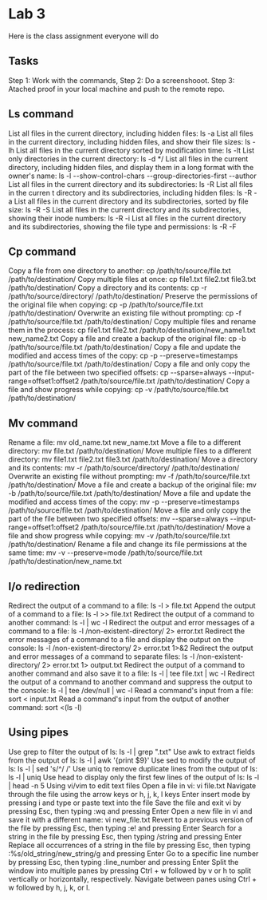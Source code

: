 # Lab 3

Here is the class assignment everyone will do

## Tasks

Step 1: Work with the commands,
Step 2: Do a screenshooot. 
Step 3: Atached proof in your local machine and push to the remote repo.




## Ls command

List all files in the current directory, including hidden files: ls -a
List all files in the current directory, including hidden files, and show their file sizes: ls -lh
List all files in the current directory sorted by modification time: ls -lt
List only directories in the current directory: ls -d */
List all files in the current directory, including hidden files, and display them in a long format with the owner's name: ls -l --show-control-chars --group-directories-first --author
List all files in the current directory and its subdirectories: ls -R
List all files in the curren t directory and its subdirectories, including hidden files: ls -R -a
List all files in the current directory and its subdirectories, sorted by file size: ls -R -S
List all files in the current directory and its subdirectories, showing their inode numbers: ls -R -i
List all files in the current directory and its subdirectories, showing the file type and permissions: ls -R -F


## Cp command
Copy a file from one directory to another: cp /path/to/source/file.txt /path/to/destination/
Copy multiple files at once: cp file1.txt file2.txt file3.txt /path/to/destination/
Copy a directory and its contents: cp -r /path/to/source/directory/ /path/to/destination/
Preserve the permissions of the original file when copying: cp -p /path/to/source/file.txt /path/to/destination/
Overwrite an existing file without prompting: cp -f /path/to/source/file.txt /path/to/destination/
Copy multiple files and rename them in the process: cp file1.txt file2.txt /path/to/destination/new_name1.txt new_name2.txt
Copy a file and create a backup of the original file: cp -b /path/to/source/file.txt /path/to/destination/
Copy a file and update the modified and access times of the copy: cp -p --preserve=timestamps /path/to/source/file.txt /path/to/destination/
Copy a file and only copy the part of the file between two specified offsets: cp --sparse=always --input-range=offset1:offset2 /path/to/source/file.txt /path/to/destination/
Copy a file and show progress while copying: cp -v /path/to/source/file.txt /path/to/destination/

## Mv command
Rename a file: mv old_name.txt new_name.txt
Move a file to a different directory: mv file.txt /path/to/destination/
Move multiple files to a different directory: mv file1.txt file2.txt file3.txt /path/to/destination/
Move a directory and its contents: mv -r /path/to/source/directory/ /path/to/destination/
Overwrite an existing file without prompting: mv -f /path/to/source/file.txt /path/to/destination/
Move a file and create a backup of the original file: mv -b /path/to/source/file.txt /path/to/destination/
Move a file and update the modified and access times of the copy: mv -p --preserve=timestamps /path/to/source/file.txt /path/to/destination/
Move a file and only copy the part of the file between two specified offsets: mv --sparse=always --input-range=offset1:offset2 /path/to/source/file.txt /path/to/destination/
Move a file and show progress while copying: mv -v /path/to/source/file.txt /path/to/destination/
Rename a file and change its file permissions at the same time: mv -v --preserve=mode /path/to/source/file.txt /path/to/destination/new_name.txt


## I/o redirection
Redirect the output of a command to a file: ls -l > file.txt
Append the output of a command to a file: ls -l >> file.txt
Redirect the output of a command to another command: ls -l | wc -l
Redirect the output and error messages of a command to a file: ls -l /non-existent-directory/ 2> error.txt
Redirect the error messages of a command to a file and display the output on the console: ls -l /non-existent-directory/ 2> error.txt 1>&2
Redirect the output and error messages of a command to separate files: ls -l /non-existent-directory/ 2> error.txt 1> output.txt
Redirect the output of a command to another command and also save it to a file: ls -l | tee file.txt | wc -l
Redirect the output of a command to another command and suppress the output to the console: ls -l | tee /dev/null | wc -l
Read a command's input from a file: sort < input.txt
Read a command's input from the output of another command: sort <(ls -l)


## Using pipes
Use grep to filter the output of ls: ls -l | grep ".txt"
Use awk to extract fields from the output of ls: ls -l | awk '{print $9}'
Use sed to modify the output of ls: ls -l | sed 's/^/ /'
Use uniq to remove duplicate lines from the output of ls: ls -l | uniq
Use head to display only the first few lines of the output of ls: ls -l | head -n 5
Using vi/vim to edit text files
Open a file in vi: vi file.txt
Navigate through the file using the arrow keys or h, j, k, l keys
Enter insert mode by pressing i and type or paste text into the file
Save the file and exit vi by pressing Esc, then typing :wq and pressing Enter
Open a new file in vi and save it with a different name: vi new_file.txt
Revert to a previous version of the file by pressing Esc, then typing :e! and pressing Enter
Search for a string in the file by pressing Esc, then typing /string and pressing Enter
Replace all occurrences of a string in the file by pressing Esc, then typing :%s/old_string/new_string/g and pressing Enter
Go to a specific line number by pressing Esc, then typing :line_number and pressing Enter
Split the window into multiple panes by pressing Ctrl + w followed by v or h to split vertically or horizontally, respectively. Navigate between panes using Ctrl + w followed by h, j, k, or l.